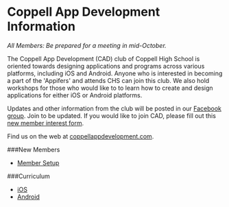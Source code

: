 # Coppell App Development Information

*All Members: Be prepared for a meeting in mid-October.*

The Coppell App Development (CAD) club of Coppell High School is oriented towards designing applications and programs across various platforms, including iOS and Android. Anyone who is interested in becoming a part of the 'Appifers' and attends CHS can join this club. We also hold workshops for those who would like to to learn how to create and design applications for either iOS or Android platforms.

Updates and other information from the club will be posted in our [Facebook group](https://www.facebook.com/groups/appify/). Join to be updated. If you would like to join CAD, please fill out this [new member interest form](http://tinyurl.com/cadsignupform).

Find us on the web at [coppellappdevelopment.com](http://coppellappdevelopment.com/).

###New Members
- [Member Setup](https://github.com/CoppellAppDevelopment/new-members)  

###Curriculum
- [iOS](https://github.com/CoppellAppDevelopment/Learn-iOS)  
- [Android](https://github.com/CoppellAppDevelopment/Learn-Android)
